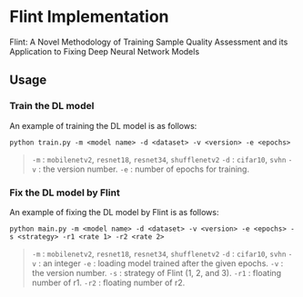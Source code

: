 # Flint Implementation
Flint: A Novel Methodology of Training Sample Quality Assessment and its Application to Fixing Deep Neural Network Models

## Usage

### Train the DL model

An example of training the DL model is as follows:

`python train.py -m <model name> -d <dataset> -v <version> -e <epochs>`

> `-m`   : `mobilenetv2`, `resnet18`, `resnet34`,  `shufflenetv2`
> `-d`   : `cifar10`, `svhn`
> `-v`   : the version number.
> `-e`   : number of epochs for training.

### Fix the DL model by Flint

An example of fixing the DL model by Flint is as follows:

`python main.py -m <model name> -d <dataset> -v <version> -e <epochs> -s <strategy> -r1 <rate 1> -r2 <rate 2>`

> `-m`   : `mobilenetv2`, `resnet18`, `resnet34`,  `shufflenetv2`
> `-d`   : `cifar10`, `svhn`
> `-v`   : an integer
> `-e`   : loading model trained after the given epochs.
> `-v`   : the version number.
> `-s`   : strategy of Flint (1, 2, and 3).
> `-r1`   : floating number of r1.
> `-r2`   : floating number of r2.
